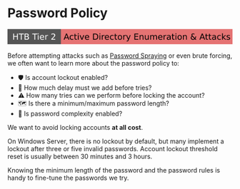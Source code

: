 # Password Policy

[![active_directory_enumeration_attacks](../../../../_badges/htb/active_directory_enumeration_attacks.svg)](https://academy.hackthebox.com/course/preview/active-directory-enumeration--attacks)

<div class="row row-cols-lg-2"><div>

Before attempting attacks such as [Password Spraying](/cybersecurity/red-team/s2.discovery/techniques/passwords/spraying.md) or even brute forcing, we often want to learn more about the password policy to:

* 🛡️ Is account lockout enabled?
* 🥷 How much delay must we add before tries?
* ⚠️ How many tries can we perform before locking the account?
* 🗺️ Is there a minimum/maximum password length?
* 🐲 Is password complexity enabled?

We want to avoid locking accounts **at all cost**️.
</div><div>

On Windows Server, there is no lockout by default, but many implement a lockout after three or five invalid passwords. Account lockout threshold reset is usually between 30 minutes and 3 hours.

Knowing the minimum length of the password and the password rules is handy to fine-tune the passwords we try.
</div></div>